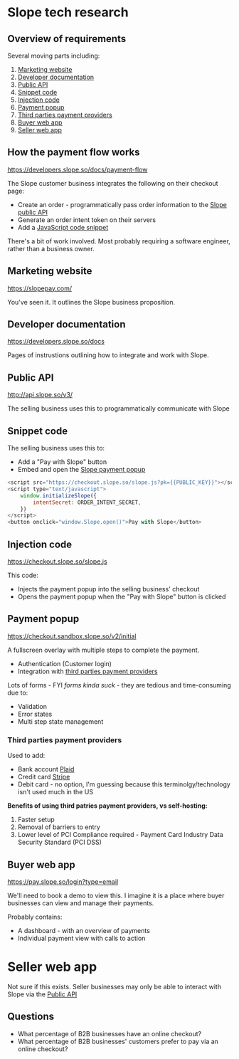 # Slope tech research

## Overview of requirements

Several moving parts including:

1. [Marketing website](#marketing-website)
1. [Developer documentation](#developer-documentation)
1. [Public API](#public-api)
1. [Snippet code](#snippet-code)
1. [Injection code](#injection-code)
1. [Payment popup](#payment-popup)
1. [Third parties payment providers](#third-parties-payment-providers)
1. [Buyer web app](#buyer-web-app)
1. [Seller web app](#seller-web-app)

## How the payment flow works

https://developers.slope.so/docs/payment-flow

The Slope customer business integrates the following on their checkout page:

- Create an order - programmatically pass order information to the [Slope public API](#public-api)
- Generate an order intent token on their servers
- Add a [JavaScript code snippet](#snippet-code)

There's a bit of work involved. Most probably requiring a software engineer, rather than a business owner.

## Marketing website

https://slopepay.com/

You've seen it. It outlines the Slope business proposition.

## Developer documentation

https://developers.slope.so/docs

Pages of instrustions outlining how to integrate and work with Slope.

## Public API

http://api.slope.so/v3/

The selling business uses this to programmatically communicate with Slope

## Snippet code

The selling business uses this to:

- Add a "Pay with Slope" button
- Embed and open the [Slope payment popup](#payment-popup)

```js
<script src="https://checkout.slope.so/slope.js?pk={{PUBLIC_KEY}}"></script>
<script type="text/javascript">
    window.initializeSlope({
        intentSecret: ORDER_INTENT_SECRET,
    })
</script>
<button onclick="window.Slope.open()">Pay with Slope</button>
```

## Injection code

https://checkout.slope.so/slope.js

This code:

- Injects the payment popup into the selling business' checkout
- Opens the payment popup when the "Pay with Slope" button is clicked

## Payment popup

https://checkout.sandbox.slope.so/v2/initial

A fullscreen overlay with multiple steps to complete the payment.

- Authentication (Customer login)
- Integration with [third parties payment providers](#third-parties-payment-providers)

Lots of forms - FYI _forms kinda suck_ - they are tedious and time-consuming due to:

- Validation
- Error states
- Multi step state management

### Third parties payment providers

Used to add:

- Bank account [Plaid](https://plaid.com/)
- Credit card [Stripe](https://stripe.com/)
- Debit card - no option, I'm guessing because this terminolgy/technology isn't used much in the US

**Benefits of using third patries payment providers, vs self-hosting:**

1. Faster setup
1. Removal of barriers to entry
1. Lower level of PCI Compliance required - Payment Card Industry Data Security Standard (PCI DSS)

## Buyer web app

https://pay.slope.so/login?type=email

We'll need to book a demo to view this. I imagine it is a place where buyer businesses can view and manage their payments.

Probably contains:

- A dashboard - with an overview of payments
- Individual payment view with calls to action

# Seller web app

Not sure if this exists. Seller businesses may only be able to interact with Slope via the [Public API](#public-api)

## Questions

- What percentage of B2B businesses have an online checkout?
- What percentage of B2B businesses' customers prefer to pay via an online checkout?
